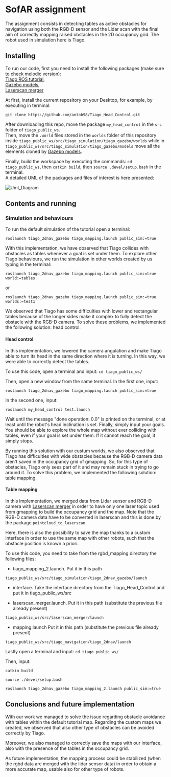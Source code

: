 # SofAR assignment
The assignment consists in detecting tables as active obstacles for navigation using both the RGB-D sensor and the Lidar scan with the final aim of correctly mapping raised obstacles in the 2D occupancy grid.
The robot used in simulation here is Tiago.

## Installing
To run our code, first you need to install the following packages (make sure to check melodic version):  
[Tiago ROS tutorial](http://wiki.ros.org/Robots/TIAGo/Tutorials/Installation/InstallUbuntuAndROS),  
[Gazebo models](https://github.com/osrf/gazebo_models),  
[Laserscan merger](https://github.com/robotics-upo/laserscan_merger)

At first, install the current repository on your Desktop, for example, by executing in terminal:
```
git clone https://github.com/antob98/Tiago_Head_Control.git
```

After downloading this repo, move the package `my_head_control` in the `src` folder of `tiago_public_ws`.  
Then, move the `.world` files stored in the `worlds` folder of this repository inside `tiago_public_ws/src/tiago_simulation/tiago_gazebo/worlds` while in `tiago_public_ws/src/tiago_simulation/tiago_gazebo/models` move all the elements cloned by [Gazebo models](https://github.com/osrf/gazebo_models).  

Finally, build the workspace by executing the commands: `cd tiago_public_ws`, then `catkin build`, then `source .devel/setup.bash` in the terminal.  
A detailed UML of the packages and files of interest is here presented:

![Uml_Diagram](https://user-images.githubusercontent.com/93495918/188476017-ffcb6288-fb9c-427a-a2b2-27c30ad71ca1.png)

## Contents and running
### Simulation and behaviours
To run the default simulation of the tutorial open a terminal:
```
roslaunch tiago_2dnav_gazebo tiago_mapping.launch public_sim:=true
```
With this implementation, we have observed that Tiago collides with obstacles as tables whenever a goal is set under them.
To explore other Tiago behaviours, we run the simulation in other worlds created by us typing in the terminal:
```
roslaunch tiago_2dnav_gazebo tiago_mapping.launch public_sim:=true world:=tables
```
or
```
roslaunch tiago_2dnav_gazebo tiago_mapping.launch public_sim:=true worlds:=test1
```
We observed that Tiago has some difficulties with lower and rectangular tables because of the longer sides make it complex to fully detect the obstacle with the RGB-D camera.
To solve these problems, we implemented the following solution: head control.

#### Head control
In this implementation, we lowered the camera angulation and make Tiago able to turn its head in the same direction where it is turning.
In this way, we were able to correctly detect the tables.

To use this code, open a terminal and input:
`cd tiago_public_ws/`

Then, open a new window from the same terminal. In the first one, input:
```
roslaunch tiago_2dnav_gazebo tiago_mapping.launch public_sim:=true
```
In the second one, input:
```
roslaunch my_head_control test.launch
```
Wait until the message "done operation: 0.0" is printed on the terminal, or at least until the robot's head inclination is set.
Finally, simply input your goals. You should be able to explore the whole map without ever colliding with tables, even if your goal is set under them. If it cannot reach the goal, it simply stops.

By running this solution with our custum worlds, we also observed that Tiago has difficulties with wide obstacles because the RGB-D camera data aren't saved in the occupancy grid of gmapping. So, for this type of obstacles, Tiago only sees part of it and may remain stuck in trying to go around it.
To solve this problem, we implemented the following solution: table mapping.

#### Table mapping
In this implementation, we merged data from Lidar sensor and RGB-D camera with [Laserscan merger](https://github.com/robotics-upo/laserscan_merger) in order to have only one laser topic used from gmapping to build the occupancy grid and the map.
Note that the RGB-D camera data have to be converted in laserscan and this is done by the package `pointcloud_to_laserscan`.

Here, there is also the possibility to save the map thanks to a custom interface in order to use the same map with other robots, such that the obstacle position is known a priori.

To use this code, you need to take from the rgbd_mapping directory the following files:

* tiago_mapping_2.launch. Put it in this path 
```
tiago_public_ws/src/tiago_simulation/tiago_2dnav_gazebo/launch
```

* interface. Take the interface directory from the Tiago_Head_Control and put it in tiago_public_ws/src

* laserscan_merger.launch. Put it in this path (substitute the previous file already present)
```
tiago_public_ws/src/laserscan_merger/launch
```

* mapping.launch Put it in this path (substitute the previous file already present)
```
tiago_public_ws/src/tiago_navigation/tiago_2dnav/launch
```

Lastly open a terminal and input:
`cd tiago_public_ws/`

Then, input:

```
catkin build
```
```
source ./devel/setup.bash
```
```
roslaunch tiago_2dnav_gazebo tiago_mapping_2.launch public_sim:=true
```

## Conclusions and future implementation
With our work we managed to solve the issue regarding obstacle avoidance with tables within the default tutorial map.
Regarding the custom maps we created, we observed that also other type of obstacles can be avoided correctly by Tiago.

Moreover, we also managed to correctly save the maps with our interface, also with the presence of the tables in the occupancy grid.

As future implementation, the mapping process could be stabilized (when the rgbd data are merged with the lidar sensor data) in order to obtain a more accurate map, usable also for other type of robots. 
